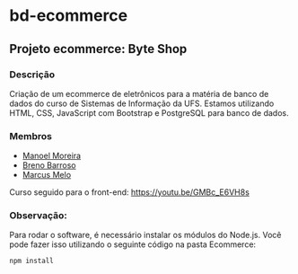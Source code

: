 # bd-ecommerce
## Projeto ecommerce: Byte Shop

### Descrição

Criação de um ecommerce de eletrônicos para a matéria de banco de dados do curso de Sistemas de Informação da UFS. Estamos utilizando HTML, CSS, JavaScript com Bootstrap e PostgreSQL para banco de dados.

### Membros
 * [Manoel Moreira](https://github.com/manoelvitorlm/)
 * [Breno Barroso](https://github.com/brenobarroso)
 * [Marcus Melo](https://github.com/biel0209)

Curso seguido para o front-end: https://youtu.be/GMBc_E6VH8s

### Observação:
Para rodar o software, é necessário instalar os módulos do Node.js. Você pode fazer isso utilizando o seguinte código na pasta Ecommerce:
~~~
npm install
~~~
